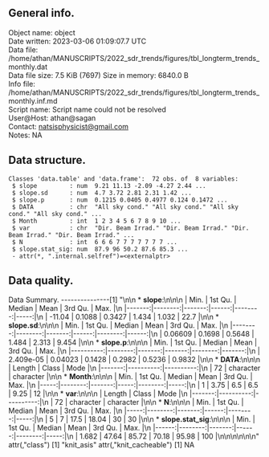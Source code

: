<!-- This is a markdown file. -->


 General info.
---------------

Object name:    object      
Date written:   2023-03-06 01:09:07.7 UTC  
Data file:      /home/athan/MANUSCRIPTS/2022_sdr_trends/figures/tbl_longterm_trends_monthly.dat      
Data file size: 7.5 KiB (7697) 
Size in memory: 6840.0 B      
Info file:      /home/athan/MANUSCRIPTS/2022_sdr_trends/figures/tbl_longterm_trends_monthly.inf.md      
Script name:    Script name could not be resolved      
User@Host:      athan@sagan   
Contact:        <natsisphysicist@gmail.com>      
Notes:          NA      


 Data structure.
-----------------

```
Classes 'data.table' and 'data.frame':	72 obs. of  8 variables:
 $ slope         : num  9.21 11.13 -2.09 -4.27 2.44 ...
 $ slope.sd      : num  4.7 3.72 2.81 2.31 1.42 ...
 $ slope.p       : num  0.1215 0.0405 0.4977 0.124 0.1472 ...
 $ DATA          : chr  "All sky cond." "All sky cond." "All sky cond." "All sky cond." ...
 $ Month         : int  1 2 3 4 5 6 7 8 9 10 ...
 $ var           : chr  "Dir. Beam Irrad." "Dir. Beam Irrad." "Dir. Beam Irrad." "Dir. Beam Irrad." ...
 $ N             : int  6 6 6 7 7 7 7 7 7 7 ...
 $ slope.stat_sig: num  87.9 96 50.2 87.6 85.3 ...
 - attr(*, ".internal.selfref")=<externalptr> 
```


 Data quality.
---------------
 Data Summary.
---------------[1] "\n\n  * **slope**:\n\n\n    |   Min. | 1st Qu. | Median |  Mean | 3rd Qu. | Max. |\n    |-------:|--------:|-------:|------:|--------:|-----:|\n    | -11.04 |  0.1088 | 0.3427 | 1.434 |   1.032 | 22.7 |\n\n  * **slope.sd**:\n\n\n    |    Min. | 1st Qu. | Median |  Mean | 3rd Qu. |  Max. |\n    |--------:|--------:|-------:|------:|--------:|------:|\n    | 0.06609 |  0.1698 | 0.5648 | 1.484 |   2.313 | 9.454 |\n\n  * **slope.p**:\n\n\n    |      Min. | 1st Qu. | Median |   Mean | 3rd Qu. |   Max. |\n    |----------:|--------:|-------:|-------:|--------:|-------:|\n    | 2.409e-05 | 0.04023 | 0.1428 | 0.2982 |  0.5236 | 0.9832 |\n\n  * **DATA**:\n\n\n    | Length |     Class |      Mode |\n    |-------:|----------:|----------:|\n    |     72 | character | character |\n\n  * **Month**:\n\n\n    | Min. | 1st Qu. | Median | Mean | 3rd Qu. | Max. |\n    |-----:|--------:|-------:|-----:|--------:|-----:|\n    |    1 |    3.75 |    6.5 |  6.5 |    9.25 |   12 |\n\n  * **var**:\n\n\n    | Length |     Class |      Mode |\n    |-------:|----------:|----------:|\n    |     72 | character | character |\n\n  * **N**:\n\n\n    | Min. | 1st Qu. | Median |  Mean | 3rd Qu. | Max. |\n    |-----:|--------:|-------:|------:|--------:|-----:|\n    |    5 |       7 |   17.5 | 18.04 |      30 |   30 |\n\n  * **slope.stat_sig**:\n\n\n    |  Min. | 1st Qu. | Median |  Mean | 3rd Qu. | Max. |\n    |------:|--------:|-------:|------:|--------:|-----:|\n    | 1.682 |   47.64 |  85.72 | 70.18 |   95.98 |  100 |\n\n\n<!-- end of list -->\n\n\n"
attr(,"class")
[1] "knit_asis"
attr(,"knit_cacheable")
[1] NA
